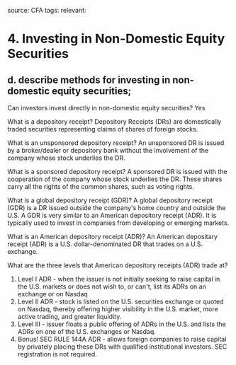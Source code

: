 source: CFA
tags: 
relevant: 

# 4. Investing in Non-Domestic Equity Securities

## d. describe methods for investing in non-domestic equity securities;

Can investors invest directly in non-domestic equity securities?
Yes

What is a depository receipt?
Depository Receipts (DRs) are domestically traded securities representing claims of shares of foreign stocks.

What is an unsponsored depository receipt?
An unsponsored DR is issued by a broker/dealer or depository bank without the involvement of the company whose stock underlies the DR.

What is a sponsored depository receipt?
A sponsored DR is issued with the cooperation of the company whose stock underlies the DR. These shares carry all the rights of the common shares, such as voting rights.

What is a global depository receipt (GDR)?
A global depository receipt (GDR) is a DR issued outside the company's home country and outside the U.S. A GDR is very similar to an American depository receipt (ADR). It is typically used to invest in companies from developing or emerging markets.

What is an American depository receipt (ADR)?
An American depositary receipt (ADR) is a U.S. dollar-denominated DR that trades on a U.S. exchange. 

What are the three levels that American depository receipts (ADR) trade at?
1. Level I ADR - when the issuer is not initially seeking to raise capital in the U.S. markets or does not wish to, or can't, list its ADRs on an exchange or on Nasdaq
2. Level II ADR - stock is listed on the U.S. securities exchange or quoted on Nasdaq, thereby offering higher visibility in the U.S. market, more active trading, and greater liquidity.
3. Level III - issuer floats a public offering of ADRs in the U.S. and lists the ADRs on one of the U.S. exchanges or Nasdaq.
4. Bonus! SEC RULE 144A ADR - allows foreign companies to raise capital by privately placing these DRs with qualified institutional investors. SEC registration is not required.

